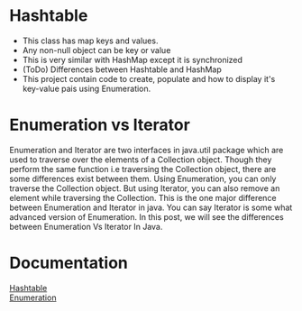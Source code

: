 # Hashtable
 * This class has map keys and values. 
 * Any non-null object can be key or value
 * This is very similar with HashMap except it is synchronized
 * (ToDo) Differences between Hashtable and HashMap
 * This project contain code to create, populate and how to display it's key-value pais using Enumeration.
 
# Enumeration vs Iterator
Enumeration and Iterator are two interfaces in java.util package which are used to traverse over the elements of a Collection object. Though they perform the same function i.e traversing the Collection object, there are some differences exist between them. Using Enumeration, you can only traverse the Collection object. But using Iterator, you can also remove an element while traversing the Collection. This is the one major difference between Enumeration and Iterator in java. You can say Iterator is some what advanced version of Enumeration. In this post, we will see the differences between Enumeration Vs Iterator In Java.

# Documentation

<a href="https://docs.oracle.com/javase/7/docs/api/java/util/Hashtable.html">Hashtable</a>
</br>
<a href="https://docs.oracle.com/javase/7/docs/api/java/util/Enumeration.html">Enumeration</a>
